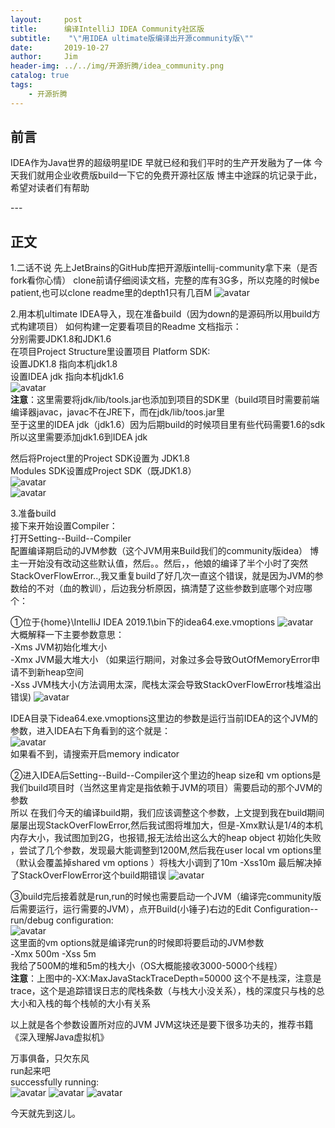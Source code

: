 ```yaml
---
layout:     post
title:      编译IntelliJ IDEA Community社区版
subtitle:    "\"用IDEA ultimate版编译出开源community版\""
date:       2019-10-27
author:     Jim
header-img: ../../img/开源折腾/idea_community.png
catalog: true
tags:
    - 开源折腾
---
```



## 前言
IDEA作为Java世界的超级明星IDE 早就已经和我们平时的生产开发融为了一体
今天我们就用企业收费版build一下它的免费开源社区版
博主中途踩的坑记录于此，希望对读者们有帮助
<p id = "build"></p>
---

## 正文

1.二话不说 先上JetBrains的GitHub库把开源版intellij-community拿下来（是否fork看你心情）
clone前请仔细阅读文档，完整的库有3G多，所以克隆的时候be patient,也可以clone readme里的depth1只有几百M
![avatar](../../img/开源折腾/JetBrains_github.jpg "img")<br>

2.用本机ultimate IDEA导入，现在准备build（因为down的是源码所以用build方式构建项目）
如何构建一定要看项目的Readme
文档指示：<br>
分别需要JDK1.8和JDK1.6<br> 
在项目Project Structure里设置项目 Platform SDK:<br>
设置JDK1.8  指向本机jdk1.8<br>
设置IDEA jdk 指向本机jdk1.6<br>
![avatar](../../img/开源折腾/platform_sdk.jpg)<br>
**注意**：这里需要将jdk/lib/tools.jar也添加到项目的SDK里（build项目时需要前端编译器javac，javac不在JRE下，而在jdk/lib/toos.jar里<br>
至于这里的IDEA jdk（jdk1.6）因为后期build的时候项目里有些代码需要1.6的sdk所以这里需要添加jdk1.6到IDEA jdk


然后将Project里的Project SDK设置为 JDK1.8<br>
Modules SDK设置成Project SDK（既JDK1.8）<br>
![avatar](../../img/开源折腾/project_sdk.jpg)<br>
![avatar](../../img/开源折腾/modules_sdk.jpg)<br>

3.准备build<br>
接下来开始设置Compiler：<br>
打开Setting--Build--Compiler<br>
配置编译期启动的JVM参数（这个JVM用来Build我们的community版idea）
博主一开始没有改动这些默认值，然后。。然后，，他娘的编译了半个小时了突然StackOverFlowError..,我又重复build了好几次一直这个错误，就是因为JVM的参数给的不对（血的教训），后边我分析原因，搞清楚了这些参数到底哪个对应哪个：<br>

①位于{home}\IntelliJ IDEA 2019.1\bin下的idea64.exe.vmoptions
![avatar](../../img/开源折腾/idea64.exe.vmoptions.jpg)<br>
大概解释一下主要参数意思：<br>
-Xms JVM初始化堆大小<br>
-Xmx JVM最大堆大小 （如果运行期间，对象过多会导致OutOfMemoryError申请不到新heap空间<br>
-Xss JVM栈大小(方法调用太深，爬栈太深会导致StackOverFlowError栈堆溢出错误)
![avatar](../../img/开源折腾/-Xss.png)<br>


IDEA目录下idea64.exe.vmoptions这里边的参数是运行当前IDEA的这个JVM的参数，进入IDEA右下角看到的这个就是：<br>
![avatar](../../img/开源折腾/memory_indicator.jpg)<br>
如果看不到，请搜索开启memory indicator

②进入IDEA后Setting--Build--Compiler这个里边的heap size和 vm options是我们build项目时（当然这里肯定是指依赖于JVM的项目）需要启动的那个JVM的参数<br>
所以 在我们今天的编译build期，我们应该调整这个参数，上文提到我在build期间屡屡出现StackOverFlowError,然后我试图将堆加大，但是-Xmx默认是1/4的本机内存大小，我试图加到2G，也报错,报无法给出这么大的heap object 初始化失败
，尝试了几个参数，发现最大能调整到1200M,然后我在user local vm options里（默认会覆盖掉shared vm options ）将栈大小调到了10m  -Xss10m
最后解决掉了StackOverFlowError这个build期错误
![avatar](../../img/开源折腾/build_-Xss.jpg)<br>


③build完后接着就是run,run的时候也需要启动一个JVM（编译完community版后需要运行，运行需要的JVM），点开Build(小锤子)右边的Edit Configuration--run/debug configuration:<br> 
![avatar](../../img/开源折腾/run_debug.jpg)<br>
这里面的vm options就是编译完run的时候即将要启动的JVM参数<br>
-Xmx 500m      -Xss 5m<br>
我给了500M的堆和5m的栈大小（OS大概能接收3000-5000个线程）<br>
**注意**：上图中的-XX:MaxJavaStackTraceDepth=50000 这个不是栈深，注意是trace，这个是追踪错误日志的爬栈条数（与栈大小没关系），栈的深度只与栈的总大小和入栈的每个栈帧的大小有关系


以上就是各个参数设置所对应的JVM
JVM这块还是要下很多功夫的，推荐书籍《深入理解Java虚拟机》

万事俱备，只欠东风<br>
run起来吧<br>
successfully running:<br>
![avatar](../../img/开源折腾/idea_community.png)
![avatar](../../img/开源折腾/success.png)
![avatar](../../img/开源折腾/success2.png)

今天就先到这儿。
